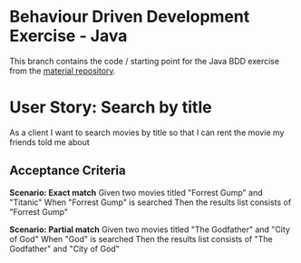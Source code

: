# Behaviour Driven Development Exercise - Java

This branch contains the code / starting point for the Java BDD exercise from the [material repository](https://github.tools.sap/cloud-curriculum/material).

# User Story: Search by title

As a client
I want to search movies by title
so that I can rent the movie my friends told me about

## Acceptance Criteria
**Scenario: Exact match**
Given two movies titled "Forrest Gump" and "Titanic"
When "Forrest Gump" is searched
Then the results list consists of "Forrest Gump"

**Scenario: Partial match**
Given two movies titled "The Godfather" and "City of God"
When "God" is searched
Then the results list consists of "The Godfather" and "City of God"